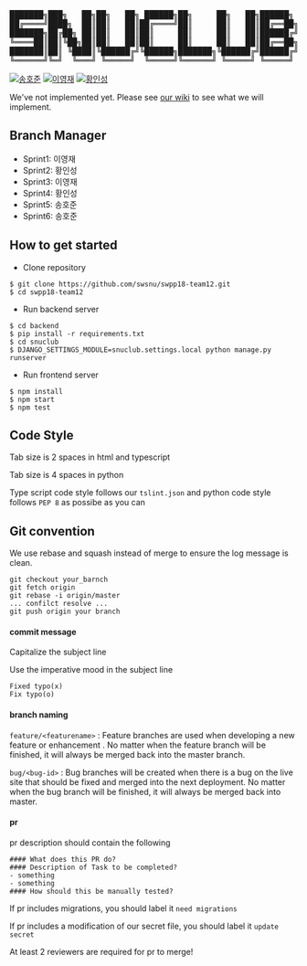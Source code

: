 <pre>
███████╗███╗   ██╗██╗   ██╗ ██████╗██╗     ██╗   ██╗██████╗  
██╔════╝████╗  ██║██║   ██║██╔════╝██║     ██║   ██║██╔══██╗  
███████╗██╔██╗ ██║██║   ██║██║     ██║     ██║   ██║██████╔╝  
╚════██║██║╚██╗██║██║   ██║██║     ██║     ██║   ██║██╔══██╗  
███████║██║ ╚████║╚██████╔╝╚██████╗███████╗╚██████╔╝██████╔╝  
╚══════╝╚═╝  ╚═══╝ ╚═════╝  ╚═════╝╚══════╝ ╚═════╝ ╚═════╝  
</pre>
[![송호준](https://badgen.net/badge/송호준/hojunroks/purple)](https://github.com/hojunroks)
[![이영재](https://badgen.net/badge/이영재/snumath/purple)](https://github.com/snumath)
[![황인성](https://badgen.net/badge/황인성/insung151/purple)](https://github.com/insung151)

We've not implemented yet. Please see [our wiki](https://github.com/swsnu/swpp18-team12/wiki) to see what we will implement.


## Branch Manager
- Sprint1: 이영재
- Sprint2: 황인성
- Sprint3: 이영재
- Sprint4: 황인성
- Sprint5: 송호준
- Sprint6: 송호준


## How to get started

- Clone repository

```
$ git clone https://github.com/swsnu/swpp18-team12.git
$ cd swpp18-team12
```

- Run backend server

```
$ cd backend
$ pip install -r requirements.txt
$ cd snuclub
$ DJANGO_SETTINGS_MODULE=snuclub.settings.local python manage.py runserver
```
- Run frontend server
```
$ npm install
$ npm start
$ npm test
```



## Code Style

Tab size is 2 spaces in html and typescript

Tab size is 4 spaces in python

Type script code style follows our `tslint.json`  and python code style follows `PEP 8` as possibe as you can



## Git convention

We use rebase and squash instead of merge to ensure the log message is clean.

```
git checkout your_barnch
git fetch origin
git rebase -i origin/master
... confilct resolve ...
git push origin your branch
```

#### commit message

Capitalize the subject line

Use the imperative mood in the subject line

```
Fixed typo(x)
Fix typo(o)
```

#### branch naming

`feature/<featurename>` : Feature branches are used when developing a new feature or enhancement . No matter when the feature branch will be finished, it will always be merged back into the master branch.

`bug/<bug-id>` : Bug branches will be created when there is a bug on the live site that should be fixed and merged into the next deployment. No matter when the bug branch will be finished, it will always be merged back into master.

#### pr

pr description should contain the following

```
#### What does this PR do?
#### Description of Task to be completed?
- something
- something
#### How should this be manually tested?
```

If pr includes migrations, you should label it  `need migrations`

If pr includes a modification of our secret file, you should label it `update secret `

At least 2 reviewers are required for pr to merge!

